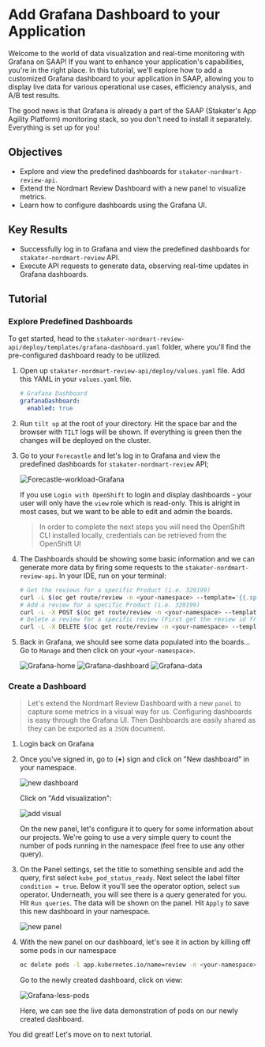 # Add Grafana Dashboard to your Application

Welcome to the world of data visualization and real-time monitoring with Grafana on SAAP! If you want to enhance your application's capabilities, you're in the right place. In this tutorial, we'll explore how to add a customized Grafana dashboard to your application in SAAP, allowing you to display live data for various operational use cases, efficiency analysis, and A/B test results.

The good news is that Grafana is already a part of the SAAP (Stakater's App Agility Platform) monitoring stack, so you don't need to install it separately. Everything is set up for you!

## Objectives

- Explore and view the predefined dashboards for `stakater-nordmart-review-api`.
- Extend the Nordmart Review Dashboard with a new panel to visualize metrics.
- Learn how to configure dashboards using the Grafana UI.

## Key Results

- Successfully log in to Grafana and view the predefined dashboards for `stakater-nordmart-review` API.
- Execute API requests to generate data, observing real-time updates in Grafana dashboards.

## Tutorial

### Explore Predefined Dashboards

To get started, head to the `stakater-nordmart-review-api/deploy/templates/grafana-dashboard.yaml` folder, where you'll find the pre-configured dashboard ready to be utilized.

1. Open up `stakater-nordmart-review-api/deploy/values.yaml` file. Add this YAML in your `values.yaml` file.

    ```yaml
    # Grafana Dashboard
    grafanaDashboard:
      enabled: true
    ```

1. Run `tilt up` at the root of your directory. Hit the space bar and the browser with `TILT` logs will be shown. If everything is green then the changes will be deployed on the cluster.

1. Go to your `Forecastle` and let's log in to Grafana and view the predefined dashboards for `stakater-nordmart-review` API;

    ![Forecastle-workload-Grafana](images/forecastle-view.png)

    If you use `Login with OpenShift` to login and display dashboards - your user will only have the `view` role which is read-only. This is alright in most cases, but we want to be able to edit and admin the boards.

    > In order to complete the next steps you will need the OpenShift CLI installed locally, credentials can be retrieved from the OpenShift UI

1. The Dashboards should be showing some basic information and we can generate more data by firing some requests to the `stakater-nordmart-review-api`. In your IDE, run on your terminal:

    ```bash
    # Get the reviews for a specific Product (i.e. 329199)
    curl -L $(oc get route/review -n <your-namespace> --template='{{.spec.host}}')/api/review/329199
    # Add a review for a specific Product (i.e. 329199)
    curl -L -X POST $(oc get route/review -n <your-namespace> --template='{{.spec.host}}')/api/review/329199/John/5/Great
    # Delete a review for a specific review (First get the review id from Get request)
    curl -L -X DELETE $(oc get route/review -n <your-namespace> --template='{{.spec.host}}')/api/review/6323904100aeb66032db19dc
    ```

1. Back in Grafana, we should see some data populated into the boards... Go to `Manage` and then click on your `<your-namespace>`.

    ![Grafana-home](images/grafana-home.png)
    ![Grafana-dashboard](images/grafana-dashboard.png)
    ![Grafana-data](images/dashboard-data.png)

### Create a Dashboard

> Let's extend the Nordmart Review Dashboard with a new `panel` to capture some metrics in a visual way for us. Configuring dashboards is easy through the Grafana UI. Then Dashboards are easily shared as they can be exported as a `JSON` document.

1. Login back on Grafana

1. Once you've signed in, go to (**+**) sign and click on "New dashboard" in your namespace.

    ![new dashboard](images/new-dashboard.png)

    Click on "Add visualization":

    ![add visual](images/add-visual.png)

    On the new panel, let's configure it to query for some information about our projects. We're going to use a very simple query to count the number of pods running in the namespace (feel free to use any other query).

1. On the Panel settings, set the title to something sensible and add the query, first select `kube_pod_status_ready`. Next select the label filter `condition = true`. Below it you'll see the operator option, select `sum` operator. Underneath, you will see there is a query generated for you.  Hit `Run queries`. The data will be shown on the panel. Hit `Apply` to save this new dashboard in your namespace.

    ![new panel](images/custom-query.png)

1. With the new panel on our dashboard, let's see it in action by killing off some pods in our namespace

    ```bash
    oc delete pods -l app.kubernetes.io/name=review -n <your-namespace>
    ```

    Go to the newly created dashboard, click on view:

    ![Grafana-less-pods](images/deleted-pod-view-grafana.png)

    Here, we can see the live data demonstration of pods on our newly created dashboard.

You did great! Let's move on to next tutorial.
